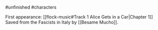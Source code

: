 #unfinished #characters 

First appearance: [[flock-music#Track 1 Alice Gets in a Car|Chapter 1]]
Saved from the Fascists in Italy by [[Besame Mucho]]. 

